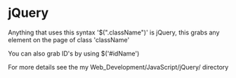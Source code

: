 # jQuery

Anything that uses this syntax '$(".className")' is jQuery, this grabs any element on the page of class 'className'

You can also grab ID's by using $('#idName')

For more details see the my Web_Development/JavaScript/jQuery/ directory
